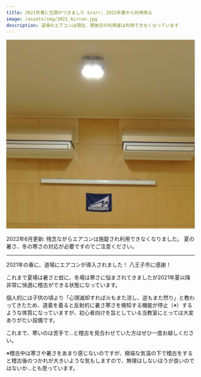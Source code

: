 ```yaml
---
title: 2021年春に空調がつきました &rarr; 2022年春から利用停止
image: /assets/img/2021_Aircon.jpg
description: 道場のエアコンは現在、開放日の利用者は利用できなくなっています
---
```


![center](/assets/img/2021_Aircon.jpg)

2022年6月更新: 残念ながらエアコンは施錠され利用できなくなりました。
夏の暑さ、冬の寒さの対応が必要ですのでご注意ください。

---

2021年の春に、道場にエアコンが導入されました！
八王子市に感謝！

これまで夏場は暑さと蚊に、冬場は寒さに悩まされてきましたが2021年夏以降非常に快適に稽古ができる状態になっています。

個人的には子供の頃より「心頭滅却すれば火もまた涼し、逆もまた然り」と教わってきたため、道着を着ると反射的に暑さ寒さを検知する機能が停止（※）するような体質になっていますが、初心者向けを旨としている当教室にとっては大変ありがたい設備です。

これまで、寒いのは苦手で…と稽古を見合わせていた方はぜひ一度お越しください。

※稽古中は寒さや暑さをあまり感じないのですが、極端な気温の下で稽古をすると稽古後のつかれが大きいような気もしますので、無理はしないほうが良いのではないか…とも思っています。
